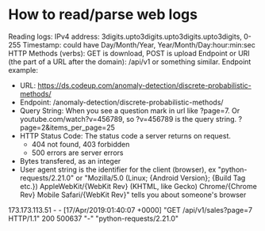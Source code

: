 # How to read/parse web logs

Reading logs:
IPv4 address: 3digits.upto3digits.upto3digits.upto3digits, 0-255
Timestamp: could have Day/Month/Year, Year/Month/Day:hour:min:sec
HTTP Methods (verbs): GET is download, POST is upload
Endpoint or URI (the part of a URL after the domain): /api/v1 or something similar.
Endpoint example: 
- URL: https://ds.codeup.com/anomaly-detection/discrete-probabilistic-methods/
- Endpoint: /anomaly-detection/discrete-probabilistic-methods/
- Query String: When you see a question mark in url like ?page=7. Or youtube.com/watch?v=456789, so ?v=456789 is the query string. ?page=2&items_per_page=25
- HTTP Status Code: The status code a server returns on request. 
    - 404 not found, 403 forbidden
    - 500 errors are server errors
- Bytes transfered, as an integer
- User agent string is the identifier for the client (browser), ex "python-requests/2.21.0" 
or "Mozilla/5.0 (Linux; {Android Version}; {Build Tag etc.}) AppleWebKit/{WebKit Rev} (KHTML, like Gecko)
Chrome/{Chrome Rev} Mobile Safari/{WebKit Rev}" tells you about someone's browser


173.173.113.51 - - [17/Apr/2019:01:40:07 +0000] "GET /api/v1/sales?page=7 HTTP/1.1" 200 500637 "-" "python-requests/2.21.0"